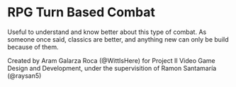 # RPG Turn Based Combat
Useful to understand and know better about this type of combat.
As someone once said, classics are better, and anything new can only be build because of them.

Created by Aram Galarza Roca (@WittIsHere) for Project II
Video Game Design and Development, under the supervisition of Ramon Santamaría (@raysan5)
